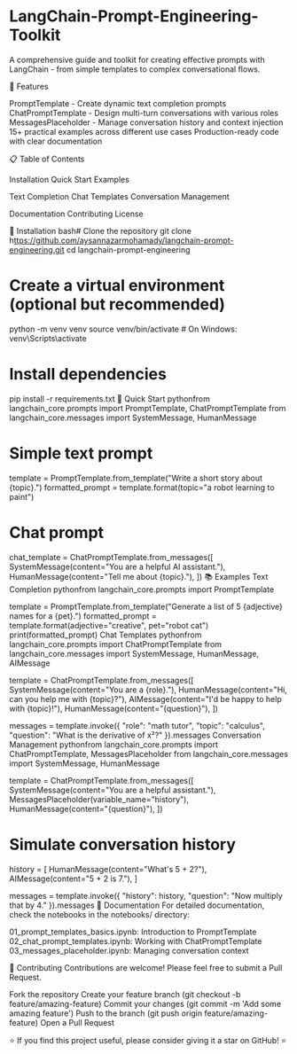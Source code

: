 # LangChain-Prompt-Engineering-Toolkit

A comprehensive guide and toolkit for creating effective prompts with LangChain - from simple templates to complex conversational flows.

🚀 Features

PromptTemplate - Create dynamic text completion prompts
ChatPromptTemplate - Design multi-turn conversations with various roles
MessagesPlaceholder - Manage conversation history and context injection
15+ practical examples across different use cases
Production-ready code with clear documentation

📋 Table of Contents

Installation
Quick Start
Examples

Text Completion
Chat Templates
Conversation Management


Documentation
Contributing
License

🔧 Installation
bash# Clone the repository
git clone h[ttps://github.com/aysannazarmohamady/langchain-prompt-engineering.git](https://github.com/aysannazarmohamady/LangChain-Prompt-Engineering-Toolkit)
cd langchain-prompt-engineering

# Create a virtual environment (optional but recommended)
python -m venv venv
source venv/bin/activate  # On Windows: venv\Scripts\activate

# Install dependencies
pip install -r requirements.txt
🚀 Quick Start
pythonfrom langchain_core.prompts import PromptTemplate, ChatPromptTemplate
from langchain_core.messages import SystemMessage, HumanMessage

# Simple text prompt
template = PromptTemplate.from_template("Write a short story about {topic}.")
formatted_prompt = template.format(topic="a robot learning to paint")

# Chat prompt
chat_template = ChatPromptTemplate.from_messages([
    SystemMessage(content="You are a helpful AI assistant."),
    HumanMessage(content="Tell me about {topic}."),
])
📚 Examples
Text Completion
pythonfrom langchain_core.prompts import PromptTemplate

template = PromptTemplate.from_template("Generate a list of 5 {adjective} names for a {pet}.")
formatted_prompt = template.format(adjective="creative", pet="robot cat")
print(formatted_prompt)
Chat Templates
pythonfrom langchain_core.prompts import ChatPromptTemplate
from langchain_core.messages import SystemMessage, HumanMessage, AIMessage

template = ChatPromptTemplate.from_messages([
    SystemMessage(content="You are a {role}."),
    HumanMessage(content="Hi, can you help me with {topic}?"),
    AIMessage(content="I'd be happy to help with {topic}!"),
    HumanMessage(content="{question}"),
])

messages = template.invoke({
    "role": "math tutor",
    "topic": "calculus",
    "question": "What is the derivative of x²?"
}).messages
Conversation Management
pythonfrom langchain_core.prompts import ChatPromptTemplate, MessagesPlaceholder
from langchain_core.messages import SystemMessage, HumanMessage

template = ChatPromptTemplate.from_messages([
    SystemMessage(content="You are a helpful assistant."),
    MessagesPlaceholder(variable_name="history"),
    HumanMessage(content="{question}"),
])

# Simulate conversation history
history = [
    HumanMessage(content="What's 5 + 2?"),
    AIMessage(content="5 + 2 is 7."),
]

messages = template.invoke({
    "history": history,
    "question": "Now multiply that by 4."
}).messages
📖 Documentation
For detailed documentation, check the notebooks in the notebooks/ directory:

01_prompt_templates_basics.ipynb: Introduction to PromptTemplate
02_chat_prompt_templates.ipynb: Working with ChatPromptTemplate
03_messages_placeholder.ipynb: Managing conversation context

🤝 Contributing
Contributions are welcome! Please feel free to submit a Pull Request.

Fork the repository
Create your feature branch (git checkout -b feature/amazing-feature)
Commit your changes (git commit -m 'Add some amazing feature')
Push to the branch (git push origin feature/amazing-feature)
Open a Pull Request

⭐ If you find this project useful, please consider giving it a star on GitHub! ⭐
